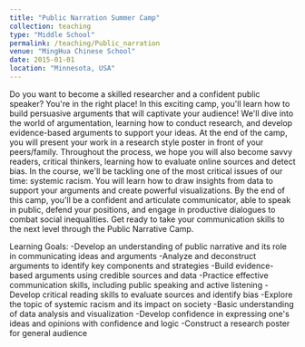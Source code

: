 ```yaml
---
title: "Public Narration Summer Camp"
collection: teaching
type: "Middle School"
permalink: /teaching/Public_narration
venue: "MingHua Chinese School"
date: 2015-01-01
location: "Minnesota, USA"
---
```


Do you want to become a skilled researcher and a confident public speaker? You're in the right place! In this exciting camp, you'll learn how to build persuasive arguments that will captivate your audience! We'll dive into the world of argumentation, learning how to conduct research, and develop evidence-based arguments to support your ideas. At the end of the camp, you will present your work in a research style poster in front of your peers/family. Throughout the process, we hope you will also become savvy readers, critical thinkers, learning how to evaluate online sources and detect bias. In the course, we'll be tackling one of the most critical issues of our time: systemic racism. You will learn how to draw insights from data to support your arguments and create powerful visualizations. By the end of this camp, you'll be a confident and articulate communicator, able to speak in public, defend your positions, and engage in productive dialogues to combat social inequalities. Get ready to take your communication skills to the next level through the Public Narrative Camp. 

Learning Goals:
-Develop an understanding of public narrative and its role in communicating ideas and arguments
-Analyze and deconstruct arguments to identify key components and strategies
-Build evidence-based arguments using credible sources and data
-Practice effective communication skills, including public speaking and active listening
-Develop critical reading skills to evaluate sources and identify bias
-Explore the topic of systemic racism and its impact on society
-Basic understanding of data analysis and visualization
-Develop confidence in expressing one's ideas and opinions with confidence and logic
-Construct a research poster for general audience


